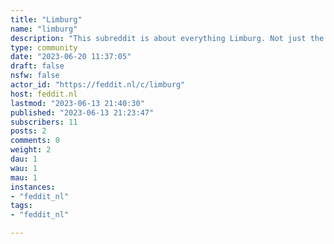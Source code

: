 ```yaml
---
title: "Limburg" 
name: "limburg"
description: "This subreddit is about everything Limburg. Not just the Netherlands or Belgium part but even the people from the Duchy of Limburg are welcome."
type: community
date: "2023-06-20 11:37:05"
draft: false
nsfw: false
actor_id: "https://feddit.nl/c/limburg"
host: feddit.nl
lastmod: "2023-06-13 21:40:30"
published: "2023-06-13 21:23:47"
subscribers: 11
posts: 2
comments: 0
weight: 2
dau: 1
wau: 1
mau: 1
instances:
- "feddit_nl"
tags: 
- "feddit_nl"

---
```

